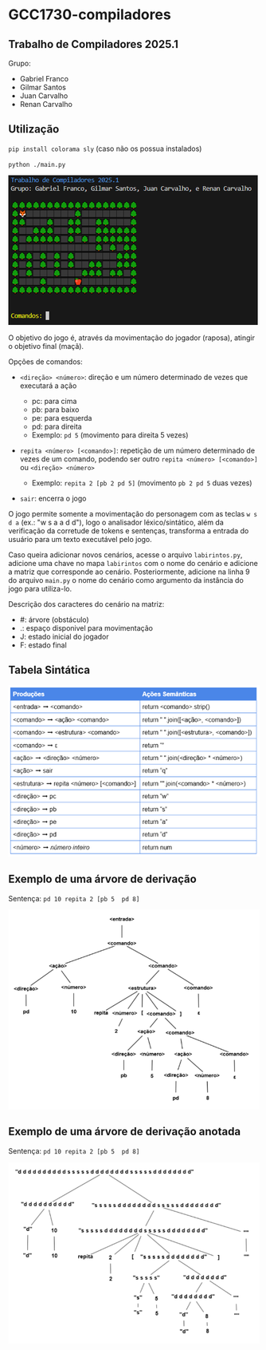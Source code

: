 # GCC1730-compiladores


## Trabalho de Compiladores 2025.1

Grupo:

- Gabriel Franco
- Gilmar Santos
- Juan Carvalho
- Renan Carvalho


## Utilização

`pip install colorama sly` (caso não os possua instalados)

`python ./main.py`

![Jogo](imagens/jogo.png)

O objetivo do jogo é, através da movimentação do jogador (raposa), atingir o objetivo final (maçã).

Opções de comandos: 
- `<direção> <número>`: direção e um número determinado de vezes que executará a ação
    - pc: para cima
    - pb: para baixo
    - pe: para esquerda
    - pd: para direita
    - Exemplo: `pd 5` (movimento para direita 5 vezes)

- `repita <número> [<comando>]`: repetição de um número determinado de vezes de um comando, podendo ser outro `repita <número> [<comando>]` ou `<direção> <número>`
    - Exemplo: `repita 2 [pb 2 pd 5]` (movimento `pb 2 pd 5` duas vezes)

- `sair`: encerra o jogo

O jogo permite somente a movimentação do personagem com as teclas `w s d a` (ex.: "w s a a d d"), logo o analisador léxico/sintático, além da verificação da corretude de tokens e sentenças, transforma a entrada do usuário para um texto executável pelo jogo.

Caso queira adicionar novos cenários, acesse o arquivo `labirintos.py`, adicione uma chave no mapa `labirintos` com o nome do cenário e adicione a matriz que corresponde ao cenário. Posteriormente, adicione na linha 9 do arquivo `main.py` o nome do cenário como argumento da instância do jogo para utiliza-lo.

Descrição dos caracteres do cenário na matriz:

- #: árvore (obstáculo)
- .: espaço disponivel para movimentação
- J: estado inicial do jogador
- F: estado final


## Tabela Sintática

![Tabela Sintática](imagens/tabela-sintatica.png)


## Exemplo de uma árvore de derivação

Sentença: `pd 10 repita 2 [pb 5  pd 8]`

![Exemplo de uma árvore de derivação](imagens/arvore-derivacao.png)


## Exemplo de uma árvore de derivação anotada

Sentença: `pd 10 repita 2 [pb 5  pd 8]`

![Exemplo de uma árvore de derivação](imagens/arvore-anotada.png)